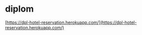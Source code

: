 # diplom

[https://dpl-hotel-reservation.herokuapp.com/](https://dpl-hotel-reservation.herokuapp.com/)
